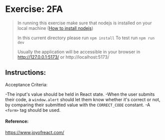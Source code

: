 # Exercise: 2FA

> In running this exercise make sure that nodejs is installed on your local machine ([How to install nodejs](https://nodejs.org/en/learn/getting-started/how-to-install-nodejs))
>
> In this current directory please run `npm install`
> To test run `npm run dev`
>
> Usually the application will be accessible in your browser in http://127.0.0.1:5173/ or http://localhost:5173/

## Instructions:

Acceptance Criteria:

-The input's value should be held in React state.
-When the user submits their code, a `window.alert` should let them know whether it's correct or not, by comparing their submitted value with the `CORRECT_CODE` constant.
-A `<form>` tag should be used.

#### Reference:

https://www.joyofreact.com/
